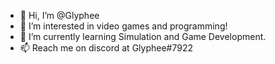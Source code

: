 - 👋 Hi, I’m @Glyphee
- 👀 I’m interested in video games and programming!
- 🌱 I’m currently learning Simulation and Game Development.
- 📫 Reach me on discord at Glyphee#7922

<!---
Glyphee/Glyphee is a ✨ special ✨ repository because its `README.md` (this file) appears on your GitHub profile.
You can click the Preview link to take a look at your changes.
--->
